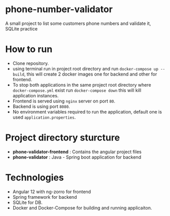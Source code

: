 # phone-number-validator
A small project to list some customers phone numbers and validate it, SQLite practice 


# How to run 
- Clone repository.
- using terminal run in project root directory and run `docker-compose up --build`, this will create 2 docker images one for backend and other for frontend.
- To stop both applications in the same project root directory where `docker-compose.yml` exist run `docker-compose down` this will kill application instances. 
- Frontend is served using `nginx` server on port `80`.
- Backend is using port `8080`.
- No environment variables required to run the application, default one is used `application.properties`. 


# Project directory sturcture 
- **phone-validator-frontend** : Contains the angular project files
- **phone-validator** : Java - Spring boot application for backend


# Technologies 
- Angular 12 with ng-zorro for frontend 
- Spring framework for backend
- SQLite for DB.
- Docker and Docker-Compose for building and running applicaiton.


